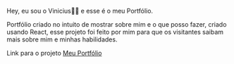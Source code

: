 Hey, eu sou o Vinicius👋🏻 e esse é o meu Portfólio.

Portfólio criado no intuito de mostrar sobre mim e o que posso fazer, criado usando React, esse projeto foi feito por mim para que os visitantes saibam mais sobre mim e minhas habilidades.

Link para o projeto 
[Meu Portfólio](https://meuportfolio-gamma.vercel.app/)




